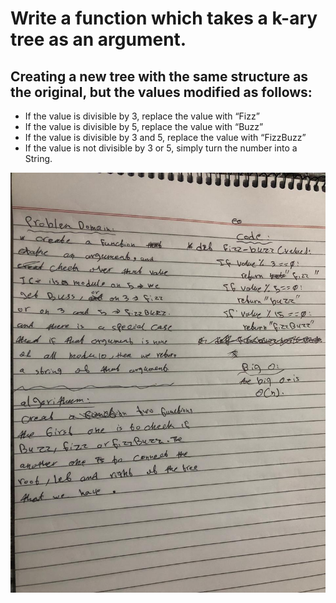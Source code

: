 # Write a function  which takes a k-ary tree as an argument.
## Creating a new tree with the same structure as the original, but the values modified as follows:
 * If the value is divisible by 3, replace the value with “Fizz”
 * If the value is divisible by 5, replace the value with “Buzz”
 * If the value is divisible by 3 and 5, replace the value with “FizzBuzz”
 * If the value is not divisible by 3 or 5, simply turn the number into a String.

 ![fizbuzz](assets/fizz-buzz-whiteBoard.jpeg)
